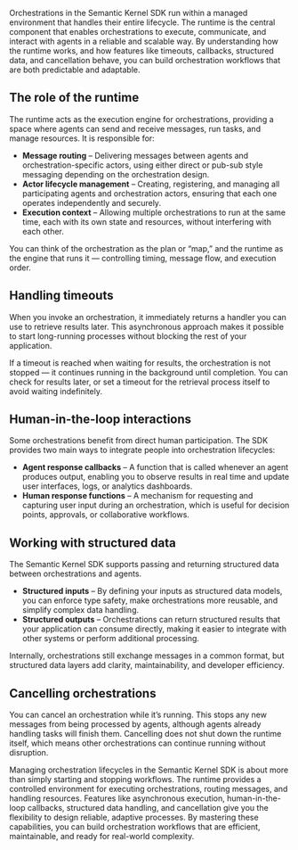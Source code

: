 Orchestrations in the Semantic Kernel SDK run within a managed environment that handles their entire lifecycle. The runtime is the central component that enables orchestrations to execute, communicate, and interact with agents in a reliable and scalable way. By understanding how the runtime works, and how features like timeouts, callbacks, structured data, and cancellation behave, you can build orchestration workflows that are both predictable and adaptable.

## The role of the runtime

The runtime acts as the execution engine for orchestrations, providing a space where agents can send and receive messages, run tasks, and manage resources. It is responsible for:

- **Message routing** – Delivering messages between agents and orchestration-specific actors, using either direct or pub-sub style messaging depending on the orchestration design.
- **Actor lifecycle management** – Creating, registering, and managing all participating agents and orchestration actors, ensuring that each one operates independently and securely.
- **Execution context** – Allowing multiple orchestrations to run at the same time, each with its own state and resources, without interfering with each other.

You can think of the orchestration as the plan or “map,” and the runtime as the engine that runs it — controlling timing, message flow, and execution order.

## Handling timeouts

When you invoke an orchestration, it immediately returns a handler you can use to retrieve results later. This asynchronous approach makes it possible to start long-running processes without blocking the rest of your application.

If a timeout is reached when waiting for results, the orchestration is not stopped — it continues running in the background until completion. You can check for results later, or set a timeout for the retrieval process itself to avoid waiting indefinitely.

## Human-in-the-loop interactions

Some orchestrations benefit from direct human participation. The SDK provides two main ways to integrate people into orchestration lifecycles:

- **Agent response callbacks** – A function that is called whenever an agent produces output, enabling you to observe results in real time and update user interfaces, logs, or analytics dashboards.
- **Human response functions** – A mechanism for requesting and capturing user input during an orchestration, which is useful for decision points, approvals, or collaborative workflows.

## Working with structured data

The Semantic Kernel SDK supports passing and returning structured data between orchestrations and agents.

- **Structured inputs** – By defining your inputs as structured data models, you can enforce type safety, make orchestrations more reusable, and simplify complex data handling.
- **Structured outputs** – Orchestrations can return structured results that your application can consume directly, making it easier to integrate with other systems or perform additional processing.

Internally, orchestrations still exchange messages in a common format, but structured data layers add clarity, maintainability, and developer efficiency.

## Cancelling orchestrations

You can cancel an orchestration while it’s running. This stops any new messages from being processed by agents, although agents already handling tasks will finish them. Cancelling does not shut down the runtime itself, which means other orchestrations can continue running without disruption.

Managing orchestration lifecycles in the Semantic Kernel SDK is about more than simply starting and stopping workflows. The runtime provides a controlled environment for executing orchestrations, routing messages, and handling resources. Features like asynchronous execution, human-in-the-loop callbacks, structured data handling, and cancellation give you the flexibility to design reliable, adaptive processes. By mastering these capabilities, you can build orchestration workflows that are efficient, maintainable, and ready for real-world complexity.